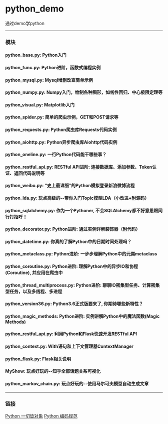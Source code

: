 # python_demo
通过demo学python

---

### 模块

#### python_base.py: Python入门

#### python_func.py: Python进阶，函数式编程实例

#### python_mysql.py: Mysql增删改查简单示例

#### python_numpy.py: Numpy入门，绘制各种图形，如线性回归、中心极限定理等

#### python_visual.py: Matplotlib入门

#### python_spider.py: 简单的爬虫示例，GET和POST请求等

#### python_requests.py: Python爬虫库Requests代码实例

#### python_aiohttp.py: Python异步爬虫库Aiohttp代码实例

#### python_oneline.py: 一行Python代码能干哪些事？

#### python_restful_api.py: RESTful API进阶: 连接数据库、添加参数、Token认证、返回代码说明等

#### python_weibo.py: “史上最详细”的Python模拟登录新浪微博流程

#### python_lda.py: 玩点高级的--带你入门Topic模型LDA（小改进+附源码）

#### python_sqlalchemy.py: 作为一个Pythoner, 不会SQLAlchemy都不好意思跟同行打招呼！

#### python_decorator.py: Python进阶: 通过实例详解装饰器（附代码）

#### python_datetime.py: 你真的了解Python中的日期时间处理吗？

#### python_metaclass.py: Python进阶: 一步步理解Python中的元类metaclass

#### python_coroutine.py: Python进阶: 理解Python中的异步IO和协程(Coroutine), 并应用在爬虫中

#### python_thread_multiprocess.py: Python进阶: 聊聊IO密集型任务、计算密集型任务，以及多线程、多进程

#### python_version36.py: Python3.6正式版要来了, 你期待哪些新特性？

#### python_magic_methods: Python进阶: 实例讲解Python中的魔法函数(Magic Methods)

#### python_restful_api.py: 利用Python和Flask快速开发RESTful API

#### python_context.py: With语句和上下文管理器ContextManager

#### python_flask.py: Flask相关说明

#### MyShow: 玩点好玩的--知乎全部话题关系可视化

#### python_markov_chain.py: 玩点好玩的--使用马尔可夫模型自动生成文章

---

### 链接
[Python 一切皆对象](http://wangxin123.com/2017/03/20/Python%20%E4%B8%80%E5%88%87%E7%9A%86%E5%AF%B9%E8%B1%A1/)
[Python 编码规范](http://wangxin123.com/2017/03/17/Python%E7%BC%96%E7%A0%81%E8%A7%84%E8%8C%83/)

